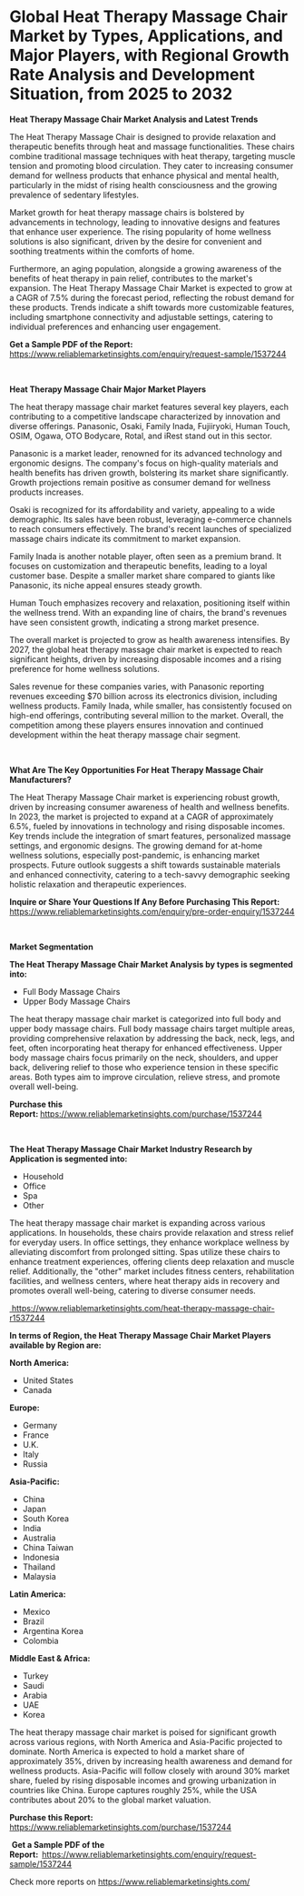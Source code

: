 <p><h1>Global Heat Therapy Massage Chair Market by Types, Applications, and Major Players, with Regional Growth Rate Analysis and Development Situation, from 2025 to 2032</h1></p><p><strong>Heat Therapy Massage Chair Market Analysis and Latest Trends</strong></p>
<p><p>The Heat Therapy Massage Chair is designed to provide relaxation and therapeutic benefits through heat and massage functionalities. These chairs combine traditional massage techniques with heat therapy, targeting muscle tension and promoting blood circulation. They cater to increasing consumer demand for wellness products that enhance physical and mental health, particularly in the midst of rising health consciousness and the growing prevalence of sedentary lifestyles.</p><p>Market growth for heat therapy massage chairs is bolstered by advancements in technology, leading to innovative designs and features that enhance user experience. The rising popularity of home wellness solutions is also significant, driven by the desire for convenient and soothing treatments within the comforts of home. </p><p>Furthermore, an aging population, alongside a growing awareness of the benefits of heat therapy in pain relief, contributes to the market's expansion. The Heat Therapy Massage Chair Market is expected to grow at a CAGR of 7.5% during the forecast period, reflecting the robust demand for these products. Trends indicate a shift towards more customizable features, including smartphone connectivity and adjustable settings, catering to individual preferences and enhancing user engagement.</p></p>
<p><strong>Get a Sample PDF of the Report:&nbsp;</strong> <a href="https://www.reliablemarketinsights.com/enquiry/request-sample/1537244?utm_campaign=3014&utm_medium=2&utm_source=Github&utm_content=ia&utm_term=24032025&utm_id=heat-therapy-massage-chair">https://www.reliablemarketinsights.com/enquiry/request-sample/1537244</a></p>
<p>&nbsp;</p>
<p><strong>Heat Therapy Massage Chair Major Market Players</strong></p>
<p><p>The heat therapy massage chair market features several key players, each contributing to a competitive landscape characterized by innovation and diverse offerings. Panasonic, Osaki, Family Inada, Fujiiryoki, Human Touch, OSIM, Ogawa, OTO Bodycare, Rotal, and iRest stand out in this sector.</p><p>Panasonic is a market leader, renowned for its advanced technology and ergonomic designs. The company's focus on high-quality materials and health benefits has driven growth, bolstering its market share significantly. Growth projections remain positive as consumer demand for wellness products increases.</p><p>Osaki is recognized for its affordability and variety, appealing to a wide demographic. Its sales have been robust, leveraging e-commerce channels to reach consumers effectively. The brand's recent launches of specialized massage chairs indicate its commitment to market expansion.</p><p>Family Inada is another notable player, often seen as a premium brand. It focuses on customization and therapeutic benefits, leading to a loyal customer base. Despite a smaller market share compared to giants like Panasonic, its niche appeal ensures steady growth.</p><p>Human Touch emphasizes recovery and relaxation, positioning itself within the wellness trend. With an expanding line of chairs, the brand's revenues have seen consistent growth, indicating a strong market presence.</p><p>The overall market is projected to grow as health awareness intensifies. By 2027, the global heat therapy massage chair market is expected to reach significant heights, driven by increasing disposable incomes and a rising preference for home wellness solutions.</p><p>Sales revenue for these companies varies, with Panasonic reporting revenues exceeding $70 billion across its electronics division, including wellness products. Family Inada, while smaller, has consistently focused on high-end offerings, contributing several million to the market. Overall, the competition among these players ensures innovation and continued development within the heat therapy massage chair segment.</p></p>
<p>&nbsp;</p>
<p><strong>What Are The Key Opportunities For Heat Therapy Massage Chair Manufacturers?</strong></p>
<p><p>The Heat Therapy Massage Chair market is experiencing robust growth, driven by increasing consumer awareness of health and wellness benefits.  In 2023, the market is projected to expand at a CAGR of approximately 6.5%, fueled by innovations in technology and rising disposable incomes. Key trends include the integration of smart features, personalized massage settings, and ergonomic designs. The growing demand for at-home wellness solutions, especially post-pandemic, is enhancing market prospects. Future outlook suggests a shift towards sustainable materials and enhanced connectivity, catering to a tech-savvy demographic seeking holistic relaxation and therapeutic experiences.</p></p>
<p><strong>Inquire or Share Your Questions If Any Before Purchasing This Report:</strong> <a href="https://www.reliablemarketinsights.com/enquiry/pre-order-enquiry/1537244?utm_campaign=3014&utm_medium=2&utm_source=Github&utm_content=ia&utm_term=24032025&utm_id=heat-therapy-massage-chair">https://www.reliablemarketinsights.com/enquiry/pre-order-enquiry/1537244</a></p>
<p>&nbsp;</p>
<p><strong>Market Segmentation</strong></p>
<p><strong>The Heat Therapy Massage Chair Market Analysis by types is segmented into:</strong></p>
<p><ul><li>Full Body Massage Chairs</li><li>Upper Body Massage Chairs</li></ul></p>
<p><p>The heat therapy massage chair market is categorized into full body and upper body massage chairs. Full body massage chairs target multiple areas, providing comprehensive relaxation by addressing the back, neck, legs, and feet, often incorporating heat therapy for enhanced effectiveness. Upper body massage chairs focus primarily on the neck, shoulders, and upper back, delivering relief to those who experience tension in these specific areas. Both types aim to improve circulation, relieve stress, and promote overall well-being.</p></p>
<p><strong>Purchase this Report:&nbsp;</strong><a href="https://www.reliablemarketinsights.com/purchase/1537244?utm_campaign=3014&utm_medium=2&utm_source=Github&utm_content=ia&utm_term=24032025&utm_id=heat-therapy-massage-chair">https://www.reliablemarketinsights.com/purchase/1537244</a></p>
<p>&nbsp;</p>
<p><strong>The Heat Therapy Massage Chair Market Industry Research by Application is segmented into:</strong></p>
<p><ul><li>Household</li><li>Office</li><li>Spa</li><li>Other</li></ul></p>
<p><p>The heat therapy massage chair market is expanding across various applications. In households, these chairs provide relaxation and stress relief for everyday users. In office settings, they enhance workplace wellness by alleviating discomfort from prolonged sitting. Spas utilize these chairs to enhance treatment experiences, offering clients deep relaxation and muscle relief. Additionally, the "other" market includes fitness centers, rehabilitation facilities, and wellness centers, where heat therapy aids in recovery and promotes overall well-being, catering to diverse consumer needs.</p></p>
<p><a href="https://www.reliablemarketinsights.com/heat-therapy-massage-chair-r1537244?utm_campaign=3014&utm_medium=2&utm_source=Github&utm_content=ia&utm_term=24032025&utm_id=heat-therapy-massage-chair">&nbsp;https://www.reliablemarketinsights.com/heat-therapy-massage-chair-r1537244</a></p>
<p><strong>In terms of Region, the Heat Therapy Massage Chair Market Players available by Region are:</strong></p>
<p>
    <p> <strong> North America: </strong>
        <ul>
            <li>United States</li>
            <li>Canada</li>
        </ul>
        </p> 
    <p> <strong> Europe: </strong>
        <ul>
            <li>Germany</li>
            <li>France</li>
            <li>U.K.</li>
            <li>Italy</li>
            <li>Russia</li>
        </ul>
        </p> 
    <p> <strong> Asia-Pacific: </strong>
        <ul>
            <li>China</li>
            <li>Japan</li>
            <li>South Korea</li>
            <li>India</li>
            <li>Australia</li>
            <li>China Taiwan</li>
            <li>Indonesia</li>
            <li>Thailand</li>
            <li>Malaysia</li>
        </ul>
        </p> 
    <p> <strong> Latin America: </strong>
        <ul>
            <li>Mexico</li>
            <li>Brazil</li>
            <li>Argentina Korea</li>
            <li>Colombia</li>
        </ul>
        </p> 
    <p> <strong> Middle East & Africa: </strong>
        <ul>
            <li>Turkey</li>
            <li>Saudi</li>
            <li>Arabia</li>
            <li>UAE</li>
            <li>Korea</li>
        </ul>
    </p>
    </p>
<p><p>The heat therapy massage chair market is poised for significant growth across various regions, with North America and Asia-Pacific projected to dominate. North America is expected to hold a market share of approximately 35%, driven by increasing health awareness and demand for wellness products. Asia-Pacific will follow closely with around 30% market share, fueled by rising disposable incomes and growing urbanization in countries like China. Europe captures roughly 25%, while the USA contributes about 20% to the global market valuation.</p></p>
<p><strong>Purchase this Report: </strong><a href="https://www.reliablemarketinsights.com/purchase/1537244?utm_campaign=3014&utm_medium=2&utm_source=Github&utm_content=ia&utm_term=24032025&utm_id=heat-therapy-massage-chair">https://www.reliablemarketinsights.com/purchase/1537244</a></p>
<p>&nbsp;<strong>Get a Sample PDF of the Report:&nbsp;&nbsp;</strong><a href="https://www.reliablemarketinsights.com/enquiry/request-sample/1537244?utm_campaign=3014&utm_medium=2&utm_source=Github&utm_content=ia&utm_term=24032025&utm_id=heat-therapy-massage-chair">https://www.reliablemarketinsights.com/enquiry/request-sample/1537244</a></p>
<p><strong></strong></p>
<p>Check more reports on <a href="https://www.reliablemarketinsights.com/?utm_campaign=3014&utm_medium=2&utm_source=Github&utm_content=ia&utm_term=24032025&utm_id=heat-therapy-massage-chair">https://www.reliablemarketinsights.com/</a></p>
